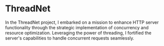 # ThreadNet
In the ThreadNet project, I embarked on a mission to enhance HTTP server functionality through the strategic implementation of concurrency and resource optimization. Leveraging the power of threading, I fortified the server's capabilities to handle concurrent requests seamlessly.
